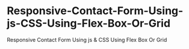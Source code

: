 # Responsive-Contact-Form-Using-js-CSS-Using-Flex-Box-Or-Grid
Responsive Contact Form Using js &amp; CSS Using Flex Box Or Grid
